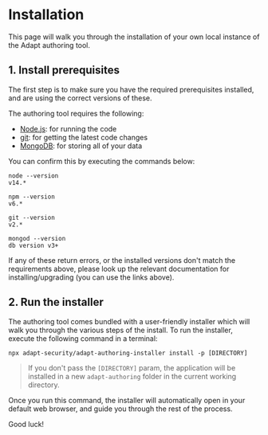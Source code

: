 # Installation

This page will walk you through the installation of your own local instance of the Adapt authoring tool.

## 1. Install prerequisites
The first step is to make sure you have the required prerequisites installed, and are using the correct versions of these.

The authoring tool requires the following:

- [Node.js](https://nodejs.org/en/download/): for running the code
- [git](https://git-scm.com/downloads): for getting the latest code changes
- [MongoDB](https://www.mongodb.com/try/download/community): for storing all of your data

You can confirm this by executing the commands below:

```
node --version
v14.*

npm --version
v6.*

git --version
v2.*

mongod --version
db version v3+
```

If any of these return errors, or the installed versions don't match the requirements above, please look up the relevant documentation for installing/upgrading (you can use the links above).

## 2. Run the installer
The authoring tool comes bundled with a user-friendly installer which will walk you through the various steps of the install. To run the installer, execute the following command in a terminal:
```
npx adapt-security/adapt-authoring-installer install -p [DIRECTORY]
```
> If you don't pass the `[DIRECTORY]` param, the application will be installed in a new `adapt-authoring` folder in the current working directory.

Once you run this command, the installer will automatically open in your default web browser, and guide you through the rest of the process.

Good luck!
